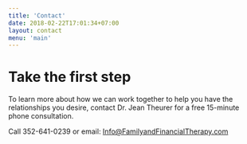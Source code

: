 ```yaml
---
title: 'Contact'
date: 2018-02-22T17:01:34+07:00
layout: contact
menu: 'main'
---
```


# Take the first step
To learn more about how we can work together to help you have the relationships you desire, contact Dr. Jean Theurer for a free 15-minute phone consultation.

Call 352-641-0239 or email: Info@FamilyandFinancialTherapy.com
